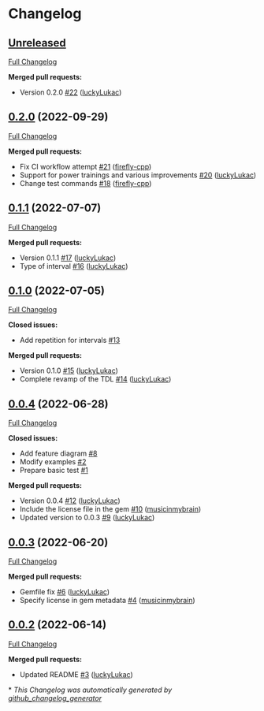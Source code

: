 # Changelog

## [Unreleased](https://github.com/firefly-cpp/ast-tdl/tree/HEAD)

[Full Changelog](https://github.com/firefly-cpp/ast-tdl/compare/0.2.0...HEAD)

**Merged pull requests:**

- Version 0.2.0 [\#22](https://github.com/firefly-cpp/ast-tdl/pull/22) ([luckyLukac](https://github.com/luckyLukac))

## [0.2.0](https://github.com/firefly-cpp/ast-tdl/tree/0.2.0) (2022-09-29)

[Full Changelog](https://github.com/firefly-cpp/ast-tdl/compare/0.1.1...0.2.0)

**Merged pull requests:**

- Fix CI workflow attempt [\#21](https://github.com/firefly-cpp/ast-tdl/pull/21) ([firefly-cpp](https://github.com/firefly-cpp))
- Support for power trainings and various improvements [\#20](https://github.com/firefly-cpp/ast-tdl/pull/20) ([luckyLukac](https://github.com/luckyLukac))
- Change test commands [\#18](https://github.com/firefly-cpp/ast-tdl/pull/18) ([firefly-cpp](https://github.com/firefly-cpp))

## [0.1.1](https://github.com/firefly-cpp/ast-tdl/tree/0.1.1) (2022-07-07)

[Full Changelog](https://github.com/firefly-cpp/ast-tdl/compare/0.1.0...0.1.1)

**Merged pull requests:**

- Version 0.1.1 [\#17](https://github.com/firefly-cpp/ast-tdl/pull/17) ([luckyLukac](https://github.com/luckyLukac))
- Type of interval [\#16](https://github.com/firefly-cpp/ast-tdl/pull/16) ([luckyLukac](https://github.com/luckyLukac))

## [0.1.0](https://github.com/firefly-cpp/ast-tdl/tree/0.1.0) (2022-07-05)

[Full Changelog](https://github.com/firefly-cpp/ast-tdl/compare/0.0.4...0.1.0)

**Closed issues:**

- Add repetition for intervals [\#13](https://github.com/firefly-cpp/ast-tdl/issues/13)

**Merged pull requests:**

- Version 0.1.0 [\#15](https://github.com/firefly-cpp/ast-tdl/pull/15) ([luckyLukac](https://github.com/luckyLukac))
- Complete revamp of the TDL [\#14](https://github.com/firefly-cpp/ast-tdl/pull/14) ([luckyLukac](https://github.com/luckyLukac))

## [0.0.4](https://github.com/firefly-cpp/ast-tdl/tree/0.0.4) (2022-06-28)

[Full Changelog](https://github.com/firefly-cpp/ast-tdl/compare/0.0.3...0.0.4)

**Closed issues:**

- Add feature diagram [\#8](https://github.com/firefly-cpp/ast-tdl/issues/8)
- Modify examples [\#2](https://github.com/firefly-cpp/ast-tdl/issues/2)
- Prepare basic test [\#1](https://github.com/firefly-cpp/ast-tdl/issues/1)

**Merged pull requests:**

- Version 0.0.4 [\#12](https://github.com/firefly-cpp/ast-tdl/pull/12) ([luckyLukac](https://github.com/luckyLukac))
- Include the license file in the gem [\#10](https://github.com/firefly-cpp/ast-tdl/pull/10) ([musicinmybrain](https://github.com/musicinmybrain))
- Updated version to 0.0.3 [\#9](https://github.com/firefly-cpp/ast-tdl/pull/9) ([luckyLukac](https://github.com/luckyLukac))

## [0.0.3](https://github.com/firefly-cpp/ast-tdl/tree/0.0.3) (2022-06-20)

[Full Changelog](https://github.com/firefly-cpp/ast-tdl/compare/0.0.2...0.0.3)

**Merged pull requests:**

- Gemfile fix [\#6](https://github.com/firefly-cpp/ast-tdl/pull/6) ([luckyLukac](https://github.com/luckyLukac))
- Specify license in gem metadata [\#4](https://github.com/firefly-cpp/ast-tdl/pull/4) ([musicinmybrain](https://github.com/musicinmybrain))

## [0.0.2](https://github.com/firefly-cpp/ast-tdl/tree/0.0.2) (2022-06-14)

[Full Changelog](https://github.com/firefly-cpp/ast-tdl/compare/8197aba3450babda82debf04e57935502745bc35...0.0.2)

**Merged pull requests:**

- Updated README [\#3](https://github.com/firefly-cpp/ast-tdl/pull/3) ([luckyLukac](https://github.com/luckyLukac))



\* *This Changelog was automatically generated by [github_changelog_generator](https://github.com/github-changelog-generator/github-changelog-generator)*
